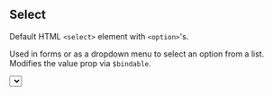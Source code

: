 <script lang="ts">
import DocsExample from '$lib/components/utils/DocsExample.svelte'
import Select from '$lib/components/Select.svelte'

let options = $state([
  { value: '1', label: 'Option 1' },
  { value: '2', label: 'Option 2' },
  { value: '3', label: 'Option 3' },
])

let value = $state('null')
</script>

## Select

Default HTML `<select>` element with `<option>`'s.

Used in forms or as a dropdown menu to select an option from a list. Modifies the value prop via `$bindable`.

<DocsExample>
  <Select bind:value {options} />
  <p style="margin-bottom:0;">value: <code>{value}</code></p>
</DocsExample>

```svelte
<script>
let options = $state([
  { value: '1', label: 'Option 1' },
  { value: '2', label: 'Option 2' },
  { value: '3', label: 'Option 3' },
])

let value = $state('null')
</script>

<Select bind:value {options} />
<p>value: <code>{value}</code></p>
```

